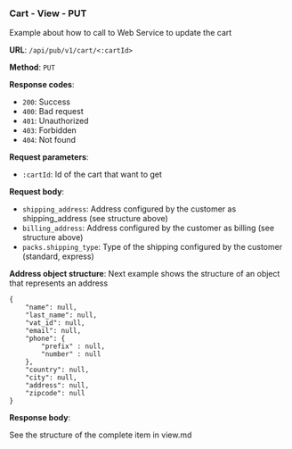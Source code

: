### Cart - View - PUT

Example about how to call to Web Service to update the cart

**URL**: `/api/pub/v1/cart/<:cartId>`

**Method**: `PUT`

**Response codes**:
* `200`: Success
* `400`: Bad request
* `401`: Unauthorized
* `403`: Forbidden
* `404`: Not found

**Request parameters**:
* `:cartId`: Id of the cart that want to get
  
**Request body**: 
* `shipping_address`: Address configured by the customer as shipping_address (see structure above)
* `billing_address`: Address configured by the customer as billing (see structure above)
* `packs.shipping_type`: Type of the shipping configured by the customer (standard, express)

**Address object structure**:
Next example shows the structure of an object that represents an address
```
{
	"name": null,
	"last_name": null,
	"vat_id": null,
	"email": null,
	"phone": {
		"prefix" : null,
		"number" : null
	},
	"country": null,
	"city": null,
	"address": null,
	"zipcode": null
}
```

**Response body**:

See the structure of the complete item in view.md 
